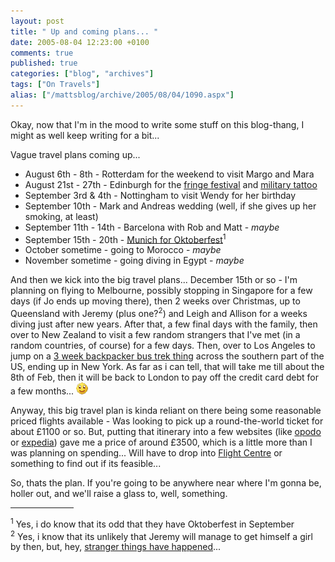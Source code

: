 ```yaml
---
layout: post
title: " Up and coming plans... "
date: 2005-08-04 12:23:00 +0100
comments: true
published: true
categories: ["blog", "archives"]
tags: ["On Travels"]
alias: ["/mattsblog/archive/2005/08/04/1090.aspx"]
---
```

<!-- more -->

<P>Okay, now that I'm in the mood to write some stuff on this blog-thang, I might as well keep writing for a bit...</P>
 <P>Vague travel plans coming up...</P>
 <UL>
 <LI>August 6th - 8th - Rotterdam for the weekend to visit Margo and Mara</LI>
 <LI>August 21st - 27th - Edinburgh for the <A href="http://www.edfringe.com/">fringe festival</A> and <A href="http://www.edintattoo.co.uk/">military tattoo</A></LI>
 <LI>September 3rd &amp; 4th - Nottingham to visit Wendy for her birthday</LI>
 <LI>September 10th - Mark and Andreas wedding&nbsp;(well, if she gives up her smoking, at least)</LI>
 <LI>September 11th - 14th - Barcelona with Rob and Matt - <EM>maybe</EM></LI>
 <LI>September 15th - 20th - <A href="http://www.backpackertours.co.uk/britain_uk_england_tours/oktoberfest_opening_tour.htm">Munich for Oktoberfest</A><SUP>1</SUP></LI>
 <LI>October sometime - going to Morocco - <EM>maybe</EM></LI>
 <LI>November sometime - going diving in Egypt - <EM>maybe</EM></LI></UL>
 <P>And then we kick into the big travel plans... December 15th or so - I'm planning on flying to Melbourne, possibly stopping in&nbsp;Singapore for a few days (if Jo ends up moving there), then 2 weeks over Christmas, up to Queensland with Jeremy (plus one?<SUP>2</SUP>) and Leigh and Allison for a weeks diving just after new years. After that, a few final days with the family, then over to New Zealand to visit a few random strangers that I've met (in a random countries, of course)&nbsp;for a few days. Then, over to Los Angeles to jump on a <A href="http://www.trekamerica.com/tours/slw.html">3 week backpacker bus trek thing</A> across the southern part of the US, ending up in New York. As far as i can tell, that will take me till about the 8th of Feb, then it will be back to London to pay off the credit card debt for a few months... <IMG alt=":)" class="emoticon" src="/images/emotions/emotion-1.gif" border=0></P>
 <P>Anyway, this big travel plan is kinda reliant on there being some reasonable priced flights available - Was looking to pick up a round-the-world ticket for about &#163;1100 or so. But, putting that itinerary into a few websites (like <A href="http://www.opodo.co.uk/">opodo</A> or <A href="http://www.expedia.co.uk/">expedia</A>) gave me a price of around &#163;3500, which is a little more than&nbsp;I was planning on spending... Will have to drop into <A href="http://www.flightcentre.co.uk/">Flight Centre</A> or something to find out if its feasible...</P>
 <P>So, thats the plan. If you're going to be anywhere near where I'm gonna be, holler out, and we'll raise a glass to, well, something.</P>
 <P>
 <P align=left>
 <HR id=null style="WIDTH: 20%; TEXT-ALIGN: left">
 
 <P></P>
 <P><SUP>1</SUP> Yes, i do know that its odd that they have Oktoberfest in September<BR><SUP>2</SUP> Yes, i know that its unlikely that Jeremy will manage to get himself a girl by then, but, hey, <A href="http://biscuit-rant.blogspot.com/2005/07/news.html">stranger things have happened</A>...</P>
 <P></P>
